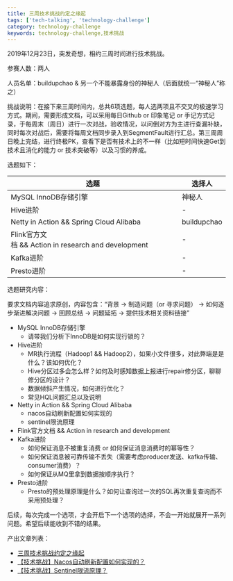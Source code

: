 ```yaml
---
title: 三周技术挑战约定之缘起
tags: ['tech-talking', 'technology-challenge']
category: technology-challenge
keywords: technology-challenge,技术挑战
---
```


2019年12月23日，突发奇想，相约三周时间进行技术挑战。

参赛人数：两人

人员名单：buildupchao & 另一个不能暴露身份的神秘人（后面就统一“神秘人”称之）

挑战说明：在接下来三周时间内，总共6项选题，每人选两项且不交叉的极速学习方式。期间，需要形成文档，可以采用每日Github or 印象笔记 or 手记方式记录，于每周末（周日）进行一次对战，验收情况，以问倒对方为主进行查漏补缺，同时每次对战后，需要将每周文档同步录入到SegmentFault进行汇总。第三周周日晚上完结，进行终极PK，查看下是否有技术上的不一样（比如短时间快速Get到技术且消化的能力 or 技术突破等）以及习惯的养成。

选题如下：

| 选题 | 选择人 |
| --- | --- |
| MySQL InnoDB存储引擎 | 神秘人 |
| Hive进阶 | - |
| Netty in Action && Spring Cloud Alibaba | buildupchao |
| Flink官方文档 && Action in research and development | - |
| Kafka进阶 | - |
| Presto进阶 | - |

选题研究内容：

要求文档内容追求原创，内容包含：“背景 -> 制造问题（or 寻求问题） -> 如何逐步渐进解决问题 -> 回顾总结 -> 问题延拓 -> 提供技术相关资料链接”

* MySQL InnoDB存储引擎
    * 请带我们分析下InnoDB是如何实现行锁的？
* Hive进阶
    * MR执行流程（Hadoop1 && Hadoop2），如果小文件很多，对此弊端是是什么？该如何优化？
    * Hive分区过多会怎么样？如何及时感知数据上报进行repair修分区，聊聊修分区的设计？
    * 数据倾斜产生情况，如何进行优化？
    * 常见HQL问题汇总以及说明
* Netty in Action && Spring Cloud Alibaba
    * nacos自动刷新配置如何实现的
    * sentinel限流原理
* Flink官方文档 && Action in research and development
* Kafka进阶
    * 如何保证消息不被重复消费 or 如何保证消息消费时的幂等性？
    * 如何保证消息被可靠传输不丢失（需要考虑producer发送、kafka传输、consumer消费）？
    * 如何保证从MQ里拿到数据按顺序执行？
* Presto进阶
    * Presto的预处理原理是什么？如何让查询过一次的SQL再次重复查询而不采用预处理？


后续，每次完成一个选项，才会开启下一个选项的选择，不会一开始就展开一系列问题。希望后续能收到不错的结果。

产出文章列表：<br/>
- [三周技术挑战约定之缘起](http://www.buildupchao.cn/technology-challenge/2019/12/23/technology-challenge-for-3-weeks.html)
- [【技术挑战】Nacos自动刷新配置如何实现的？](http://www.buildupchao.cn/technology-challenge/2019/12/26/how-to-refresh-conf-automatically-for-nacos.html)
- [【技术挑战】Sentinel限流原理？](http://www.buildupchao.cn/technology-challenge/2019/12/28/traffic-limit-control-for-sentinel.html)
